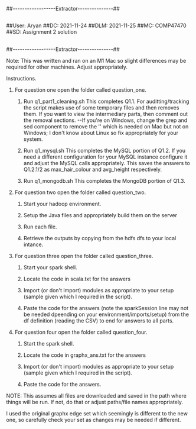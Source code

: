##------------------Extractor---------------##
## 
##User:     Aryan
##DC:       2021-11-24
##DLM:      2021-11-25
##MC:       COMP47470
##SD:       Assignment 2 solution
##
##------------------Extractor---------------##

Note: This was written and ran on an M1 Mac so slight differences may be required for other machines. Adjust appropriately.

Instructions.

1. For question one open the folder called question_one.

    1. Run q1_part1_cleaning.sh 
    This completes Q1.1. For auditting/tracking the script makes use of some temporary files and then removes them. If you want to view the intermediary parts, then comment out the removal sections.
    --If you're on Windows, change the grep and sed component to remove the '' which is needed on Mac but not on Windows; I don't know about Linux so fix appropriately for your system.


    2. Run q1_mysql.sh 
    This completes the MySQL portion of Q1.2.
    If you need a different configuration for your MySQL instance configure it and adjust the MySQL calls appropriately. This saves the answers to Q1.2.1/2 as max_hair_colour and avg_height respectively.


    3. Run q1_mongodb.sh 
    This completes the MongoDB portion of Q1.3. 

2. For question two open the folder called question_two.

    1. Start your hadoop environment.
    
    2. Setup the Java files and appropriately build them on the server
    
    3. Run each file.
    
    4. Retrieve the outputs by copying from the hdfs dfs to your local intance.
    
3. For question three open the folder called question_three.

    1. Start your spark shell.
    
    2. Locate the code in scala.txt for the answers
    
    3. Import (or don't import) modules as appropriate to your setup (sample given which I required in the script).
    
    4. Paste the code for the answers (note the sparkSession line may not be needed dpeending on your environment/imports/setup) from the df definition (reading the CSV) to end for answers to all parts.
    
4. For question four open the folder called question_four.

    1. Start the spark shell.
    
    2. Locate the code in graphx_ans.txt for the answers
    
    3. Import (or don't import) modules as appropriate to your setup (sample given which I required in the script).
    
    4. Paste the code for the answers.

NOTE: This assumes all files are downloaded and saved in the path where things will be run. If not, do that or adjust paths/file names appropriately.

I used the original graphx edge set which seemingly is different to the new one, so carefully check your set as changes may be needed if different.